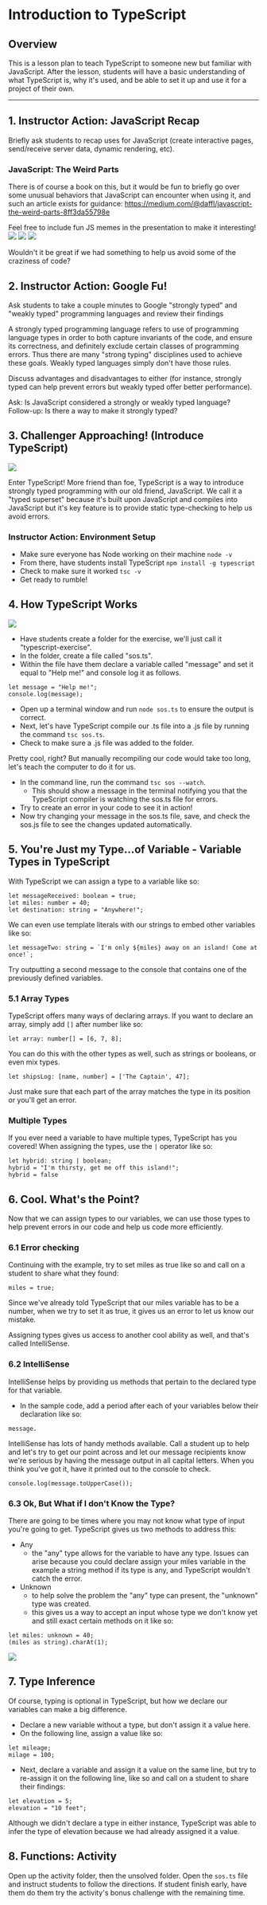 # Introduction to TypeScript

## Overview
This is a lesson plan to teach TypeScript to someone new but familiar with JavaScript.  After the lesson, students will have a basic understanding of what TypeScript is, why it's used, and be able to set it up and use it for a project of their own.

<hr />


## 1. Instructor Action: JavaScript Recap
Briefly ask students to recap uses for JavaScript (create interactive pages, send/receive server data, dynamic rendering, etc).

### JavaScript: The Weird Parts
There is of course a book on this, but it would be fun to briefly go over some unusual behaviors that JavaScript can encounter when using it, and such an article exists for guidance: https://medium.com/@daffl/javascript-the-weird-parts-8ff3da55798e

Feel free to include fun JS memes in the presentation to make it interesting!
![](images/patrick-js.png)
![](images/true-true.jpg)
![](images/favorite.jpg)

Wouldn't it be great if we had something to help us avoid some of the craziness of code?

## 2. Instructor Action: Google Fu!
Ask students to take a couple minutes to Google "strongly typed" and "weakly typed" programming languages and review their findings

A strongly typed programming language refers to use of programming language types in order to both capture invariants of the code, and ensure its correctness, and definitely exclude certain classes of programming errors. Thus there are many "strong typing" disciplines used to achieve these goals.  Weakly typed languages simply don't have those rules.

Discuss advantages and disadvantages to either (for instance, strongly typed can help prevent errors but weakly typed offer better performance).

Ask: Is JavaScript considered a strongly or weakly typed language?  
Follow-up: Is there a way to make it strongly typed?

## 3. Challenger Approaching! (Introduce TypeScript)  
![](images/challenger-approaching.jpg)

Enter TypeScript!  More friend than foe, TypeScript is a way to introduce strongly typed programming with our old friend, JavaScript. We call it a "typed superset" because it's built upon JavaScript and compiles into JavaScript but it's key feature is to provide static type-checking to help us avoid errors.

### Instructor Action: Environment Setup
- Make sure everyone has Node working on their machine `node -v`
- From there, have students install TypeScript `npm install -g typescript`
- Check to make sure it worked `tsc -v`
- Get ready to rumble!

## 4. How TypeScript Works
![](images/drake-typescript.png)

- Have students create a folder for the exercise, we'll just call it "typescript-exercise".
- In the folder, create a file called "sos.ts".
- Within the file have them declare a variable called "message" and set it equal to "Help me!" and console log it as follows.

```
let message = "Help me!";
console.log(message);
```

- Open up a terminal window and run `node sos.ts` to ensure the output is correct.
- Next, let's have TypeScript compile our .ts file into a .js file by running the command `tsc sos.ts`.
- Check to make sure a .js file was added to the folder.

Pretty cool, right? But manually recompiling our code would take too long, let's teach the computer to do it for us.

- In the command line, run the command `tsc sos --watch`.
  - This should show a message in the terminal notifying you that the TypeScript compiler is watching the sos.ts file for errors.
- Try to create an error in your code to see it in action!
- Now try changing your message in the sos.ts file, save, and check the sos.js file to see the changes updated automatically.

## 5. You're Just my Type...of Variable - Variable Types in TypeScript

With TypeScript we can assign a type to a variable like so:

```
let messageReceived: boolean = true;
let miles: number = 40;
let destination: string = "Anywhere!";
```
We can even use template literals with our strings to embed other variables like so:

```
let messageTwo: string = `I'm only ${miles} away on an island! Come at once!`;
```

Try outputting a second message to the console that contains one of the previously defined variables.

### 5.1 Array Types
TypeScript offers many ways of declaring arrays. If you want to declare an array, simply add `[]` after number like so:
```
let array: number[] = [6, 7, 8];
```
You can do this with the other types as well, such as strings or booleans, or even mix types.

```
let shipsLog: [name, number] = ['The Captain', 47];
```
Just make sure that each part of the array matches the type in its position or you'll get an error.

### Multiple Types
If you ever need a variable to have multiple types, TypeScript has you covered! When assigning the types, use the `|` operator like so:

```
let hybrid: string | boolean;
hybrid = "I'm thirsty, get me off this island!";
hybrid = false
```

## 6. Cool. What's the Point?

Now that we can assign types to our variables, we can use those types to help prevent errors in our code and help us code more efficiently.

### 6.1 Error checking
Continuing with the example, try to set miles as true like so and call on a student to share what they found:

```
miles = true;
```

Since we've already told TypeScript that our miles variable has to be a number, when we try to set it as true, it gives us an error to let us know our mistake.

Assigning types gives us access to another cool ability as well, and that's called IntelliSense.

### 6.2 IntelliSense

IntelliSense helps by providing us methods that pertain to the declared type for that variable.  
- In the sample code, add a period after each of your variables below their declaration like so:

```
message.
```

IntelliSense has lots of handy methods available.  Call a student up to help and let's try to get our point across and let our message recipients know we're serious by having the message output in all capital letters.  When you think you've got it, have it printed out to the console to check.

```
console.log(message.toUpperCase());
```

### 6.3 Ok, But What if I don't Know the Type?
There are going to be times where you may not know what type of input you're going to get.  TypeScript gives us two methods to address this:

- Any
  - the "any" type allows for the variable to have any type.  Issues can arise because you could declare assign your miles variable in the example a string method if its type is any, and TypeScript wouldn't catch the error.
- Unknown
  - to help solve the problem the "any" type can present, the "unknown" type was created.
  - this gives us a way to accept an input whose type we don't know yet and still exact certain methods on it like so:

```
let miles: unknown = 40;
(miles as string).charAt(1);
```

![](images/thor.png)

## 7. Type Inference
Of course, typing is optional in TypeScript, but how we declare our variables can make a big difference.

- Declare a new variable without a type, but don't assign it a value here.
- On the following line, assign a value like so:

```
let mileage;
milage = 100;
```

- Next, declare a variable and assign it a value on the same line, but try to re-assign it on the following line, like so and call on a student to share their findings:

```
let elevation = 5;
elevation = "10 feet";
```

Although we didn't declare a type in either instance, TypeScript was able to infer the type of elevation because we had already assigned it a value.

## 8. Functions: Activity

Open up the activity folder, then the unsolved folder.  Open the `sos.ts` file and instruct students to follow the directions.  If student finish early, have them do them try the activity's bonus challenge with the remaining time. 
